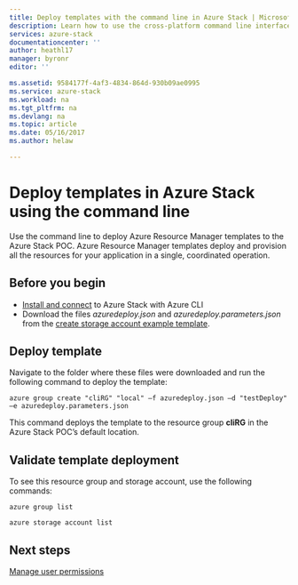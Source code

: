 ```yaml
---
title: Deploy templates with the command line in Azure Stack | Microsoft Docs
description: Learn how to use the cross-platform command line interface (CLI) to deploy templates from inside the ClientVM or after using the VPN to connect to Azure Stack.
services: azure-stack
documentationcenter: ''
author: heathl17
manager: byronr
editor: ''

ms.assetid: 9584177f-4af3-4834-864d-930b09ae0995
ms.service: azure-stack
ms.workload: na
ms.tgt_pltfrm: na
ms.devlang: na
ms.topic: article
ms.date: 05/16/2017
ms.author: helaw

---
```

# Deploy templates in Azure Stack using the command line
Use the command line to deploy Azure Resource Manager templates to the Azure Stack POC. Azure Resource Manager templates deploy and provision all the resources for your application in a single, coordinated operation.

## Before you begin
 - [Install and connect](azure-stack-connect-cli.md) to Azure Stack with Azure CLI
 - Download the files *azuredeploy.json* and *azuredeploy.parameters.json* from the [create storage account example template](https://github.com/Azure/AzureStack-QuickStart-Templates/tree/master/101-create-storage-account).
 
## Deploy template
Navigate to the folder where these files were downloaded and run the following command to deploy the template:

    azure group create "cliRG" "local" –f azuredeploy.json –d "testDeploy" –e azuredeploy.parameters.json

This command deploys the template to the resource group **cliRG** in the Azure Stack POC’s default location.

## Validate template deployment
To see this resource group and storage account, use the following commands:

    azure group list

    azure storage account list

## Next steps
[Manage user permissions](azure-stack-manage-permissions.md)

